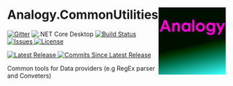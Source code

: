 # Analogy.CommonUtilities    <img src="./Assets/icon.png" align="right" width="155px" height="155px">

<p align="center">
    
[![Gitter](https://badges.gitter.im/Analogy-LogViewer/community.svg)](https://gitter.im/Analogy-LogViewer/community?utm_source=badge&utm_medium=badge&utm_campaign=pr-badge) ![.NET Core Desktop](https://github.com/Analogy-LogViewer/Analogy.CommonUtilities/workflows/.NET%20Core%20Desktop/badge.svg) 
[![Build Status](https://dev.azure.com/Analogy-LogViewer/Analogy%20Log%20Viewer/_apis/build/status/Analogy-LogViewer.Analogy.CommonUtilities?branchName=master)](https://dev.azure.com/Analogy-LogViewer/Analogy%20Log%20Viewer/_build/latest?definitionId=28&branchName=master)
<a href="https://github.com/Analogy-LogViewer/Analogy.CommonUtilities/issues">
    <img src="https://img.shields.io/github/issues/Analogy-LogViewer/Analogy.CommonUtilities"  alt="Issues" />
</a>
<a href="https://github.com/Analogy-LogViewer/Analogy.CommonUtilities/blob/master/LICENSE.md">
    <img src="https://img.shields.io/github/license/Analogy-LogViewer/Analogy.CommonUtilities"  alt="License" />
</a>

<a href="https://github.com/Analogy-LogViewer/Analogy.CommonUtilities/releases">
    <img src="https://img.shields.io/github/v/release/Analogy-LogViewer/Analogy.CommonUtilities" alt="Latest Release" />
</a>
<a href="https://github.com/Analogy-LogViewer/Analogy.CommonUtilities/compare/V1.0.0...master">
    <img src="https://img.shields.io/github/commits-since/Analogy-LogViewer/Analogy.CommonUtilities/latest"  alt="Commits Since Latest Release"/>
</a>
</p>








Common tools for Data providers (e.g RegEx parser and Conveters)
